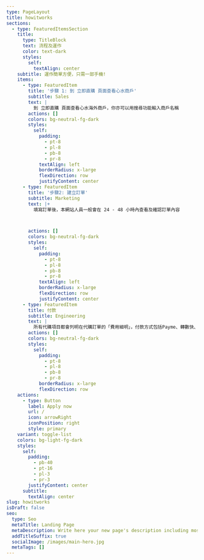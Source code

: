 ```yaml
---
type: PageLayout
title: howitworks
sections:
  - type: FeaturedItemsSection
    title:
      type: TitleBlock
      text: 流程及運作
      color: text-dark
      styles:
        self:
          textAlign: center
    subtitle: 運作簡單方便，只需一部手機!
    items:
      - type: FeaturedItem
        title: '步驟 1: 到 立即直購 頁面查看心水商戶'
        subtitle: Sales
        text: |
          到 立即直購 頁面查看心水海外商戶，你亦可以用搜尋功能輸入商戶名稱
        actions: []
        colors: bg-neutral-fg-dark
        styles:
          self:
            padding:
              - pt-8
              - pl-8
              - pb-8
              - pr-8
            textAlign: left
            borderRadius: x-large
            flexDirection: row
            justifyContent: center
      - type: FeaturedItem
        title: '步驟2: 建立訂單'
        subtitle: Marketing
        text: |+
          填寫訂單後，本網站人員一般會在 24 - 48 小時內查看及確認訂單內容



        actions: []
        colors: bg-neutral-fg-dark
        styles:
          self:
            padding:
              - pt-8
              - pl-8
              - pb-8
              - pr-8
            textAlign: left
            borderRadius: x-large
            flexDirection: row
            justifyContent: center
      - type: FeaturedItem
        title: 付款
        subtitle: Engineering
        text: |
          所有代購項目都會列明在代購訂單的「費用細明」，付款方式包括Payme、轉數快、支付寶、銀行轉帳。
        actions: []
        colors: bg-neutral-fg-dark
        styles:
          self:
            padding:
              - pt-8
              - pl-8
              - pb-8
              - pr-8
            borderRadius: x-large
            flexDirection: row
    actions:
      - type: Button
        label: Apply now
        url: /
        icon: arrowRight
        iconPosition: right
        style: primary
    variant: toggle-list
    colors: bg-light-fg-dark
    styles:
      self:
        padding:
          - pb-40
          - pt-16
          - pl-3
          - pr-3
        justifyContent: center
      subtitle:
        textAlign: center
slug: howitworks
isDraft: false
seo:
  type: Seo
  metaTitle: Landing Page
  metaDescription: Write here your new page's description including most relevant keywords.
  addTitleSuffix: true
  socialImage: /images/main-hero.jpg
  metaTags: []
---
```

